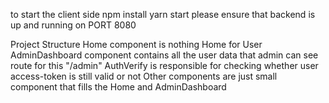 to start the client side
npm install
yarn start
please ensure that backend is up and running on PORT 8080

Project Structure
Home component is nothing Home for User
AdminDashboard component contains all the user data that admin can see route for this "/admin"
AuthVerify is responsible for checking whether user access-token is still valid or not
Other components are just small component that fills the Home and AdminDashboard
